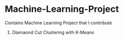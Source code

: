 # Machine-Learning-Project

Contains Machine Learning Project that I contribute 
1. Diamaond Cut Clustering with K-Means
